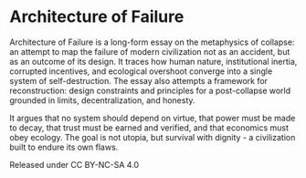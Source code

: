 # Architecture of Failure

Architecture of Failure is a long-form essay on the metaphysics of collapse: an attempt to map the failure of modern civilization not as an accident, but as an outcome of its design. It traces how human nature, institutional inertia, corrupted incentives, and ecological overshoot converge into a single system of self-destruction. The essay also attempts a framework for reconstruction: design constraints and principles for a post-collapse world grounded in limits, decentralization, and honesty.

It argues that no system should depend on virtue, that power must be made to decay, that trust must be earned and verified, and that economics must obey ecology. The goal is not utopia, but survival with dignity - a civilization built to endure its own flaws.

Released under CC BY-NC-SA 4.0

